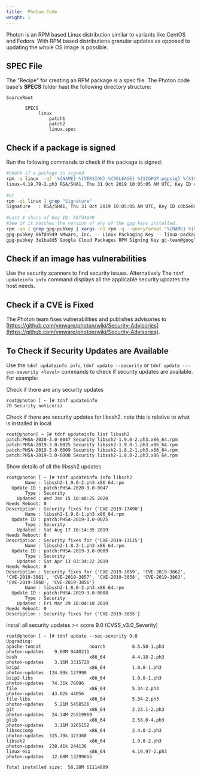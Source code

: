 ```yaml
---
title:  Photon Code
weight: 1
---
```


Photon is an RPM based Linux distribution similar to variants like CentOS and Fedora. With RPM based distributions granular updates as opposed to updating the whole OS image is possible.

## SPEC File  
The "Recipe" for creating an RPM package is a spec file. The Photon code base's **SPECS** folder hast the following directory structure:

```
SourceRoot

       SPECS
            linux
                patch1
                patch2
                linux.spec
```

## Check if a package is signed  
Run the following commands to check if the package is signed:

```sh
#check if a package is signed
rpm -q linux --qf '%{NAME}-%{VERSION}-%{RELEASE} %{SIGPGP:pgpsig} %{SIGGPG:pgpsig}\n'
linux-4.19.79-2.ph3 RSA/SHA1, Thu 31 Oct 2019 10:05:05 AM UTC, Key ID c0b5e0ab66fd4949 (none)
 
#or
rpm -qi linux | grep "Signature"
Signature   : RSA/SHA1, Thu 31 Oct 2019 10:05:05 AM UTC, Key ID c0b5e0ab66fd4949
 
#Last 8 chars of Key ID: 66fd4949
#See if it matches the version of any of the gpg keys installed.
rpm -qa | grep gpg-pubkey | xargs -n1 rpm -q --queryformat "%{NAME} %{VERSION} %{PACKAGER}\n"
gpg-pubkey 66fd4949 VMware, Inc. -- Linux Packaging Key -- linux-packages@vmware.com
gpg-pubkey 3e1ba8d5 Google Cloud Packages RPM Signing Key gc-team@google.com
```

## Check if an image has vulnerabilities  
Use the security scanners to find security issues. Alternatively The `tdnf updateinfo info` command displays all the applicable security updates the host needs.

## Check if a CVE is Fixed  
The Photon team fixes vulnerabilities and publishes advisories to [https://github.com/vmware/photon/wiki/Security-Advisories](https://github.com/vmware/photon/wiki/Security-Advisories).

## To Check if Security Updates are Available  
Use the `tdnf updateinfo info`, `tdnf update --security` or `tdnf update ---sec-severity <level>` commands to check if security updates are available. For example:


Check if there are any security updates

```console
root@photon [ ~ ]# tdnf updateinfo
70 Security notice(s)
```

Check if there are security updates for libssh2. note this is relative to what is installed in local

```console
root@photon[ ~ ]# tdnf updateinfo list libssh2
patch:PHSA-2020-3.0-0047 Security libssh2-1.9.0-2.ph3.x86_64.rpm
patch:PHSA-2019-3.0-0025 Security libssh2-1.9.0-1.ph3.x86_64.rpm
patch:PHSA-2019-3.0-0009 Security libssh2-1.8.2-1.ph3.x86_64.rpm
patch:PHSA-2019-3.0-0008 Security libssh2-1.8.0-2.ph3.x86_64.rpm
```

Show details of all the libssh2 updates

```console
root@photon [ ~ ]# tdnf updateinfo info libssh2
       Name : libssh2-1.9.0-2.ph3.x86_64.rpm
  Update ID : patch:PHSA-2020-3.0-0047
       Type : Security
    Updated : Wed Jan 15 10:48:25 2020
Needs Reboot: 0
Description : Security fixes for {'CVE-2019-17498'}
       Name : libssh2-1.9.0-1.ph3.x86_64.rpm
  Update ID : patch:PHSA-2019-3.0-0025
       Type : Security
    Updated : Sat Aug 17 16:14:35 2019
Needs Reboot: 0
Description : Security fixes for {'CVE-2019-13115'}
       Name : libssh2-1.8.2-1.ph3.x86_64.rpm
  Update ID : patch:PHSA-2019-3.0-0009
       Type : Security
    Updated : Sat Apr 13 03:34:22 2019
Needs Reboot: 0
Description : Security fixes for {'CVE-2019-3859', 'CVE-2019-3862', 'CVE-2019-3861', 'CVE-2019-3857', 'CVE-2019-3858', 'CVE-2019-3863', 'CVE-2019-3860', 'CVE-2019-3856'}
       Name : libssh2-1.8.0-2.ph3.x86_64.rpm
  Update ID : patch:PHSA-2019-3.0-0008
       Type : Security
    Updated : Fri Mar 29 16:04:18 2019
Needs Reboot: 0
Description : Security fixes for {'CVE-2019-3855'}
``` 
 
install all security updates >= score 9.0 (CVSS_v3.0_Severity)

```console
root@photon [ ~ ]# tdnf update --sec-severity 9.0
Upgrading:
apache-tomcat                  noarch          8.5.50-1.ph3         photon-updates    9.00M 9440211
bash                           x86_64          4.4.18-2.ph3         photon-updates    3.16M 3315720
bzip2                          x86_64          1.0.8-1.ph3          photon-updates  124.99k 127990
bzip2-libs                     x86_64          1.0.8-1.ph3          photon-updates   74.31k 76096
file                           x86_64          5.34-2.ph3           photon-updates   43.02k 44056
file-libs                      x86_64          5.34-2.ph3           photon-updates    5.21M 5458536
git                            x86_64          2.23.1-2.ph3         photon-updates   24.34M 25519969
glib                           x86_64          2.58.0-4.ph3         photon-updates    3.11M 3265152
libseccomp                     x86_64          2.4.0-2.ph3          photon-updates  315.79k 323368
libssh2                        x86_64          1.9.0-2.ph3          photon-updates  238.41k 244136
linux-esx                      x86_64          4.19.97-2.ph3        photon-updates   12.68M 13299655
 
Total installed size:  58.28M 61114889
```
